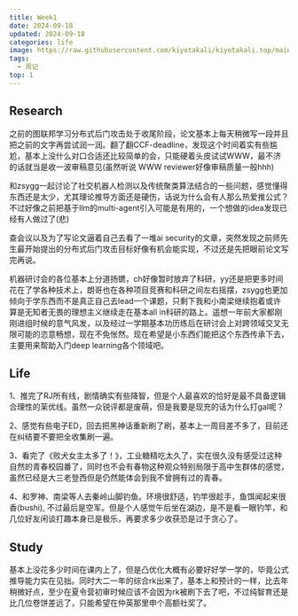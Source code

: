 ```yaml
---
title: Week1
date: 2024-09-18
updated: 2024-09-18
categories: life
image: https://raw.githubusercontent.com/kiyotakali/kiyotakali.top/main/pic_back/banai.webp
tags:
  - 周记
top: 1
---
```


## Research
之前的图联邦学习分布式后门攻击处于收尾阶段，论文基本上每天稍微写一段并且把之前的文字再尝试润一润。翻了翻CCF-deadline，发现这个时间着实有些尴尬，基本上没什么对口合适还比较简单的会，只能硬着头皮试试WWW，最不济的话就当是收一波审稿意见(虽然听说 WWW reviewer好像审稿质量一般hhh)

和zsygg一起讨论了社交机器人检测以及传统聚类算法结合的一些问题，感觉懂得东西还是太少，尤其理论推导方面还是硬伤，话说为什么会有人那么热爱推公式？不过好像之前把基于llm的multi-agent引入可能是有用的，一个想做的idea发现已经有人做过了(悲)

查会议以及为了写论文逼着自己去看了一堆ai security的文章，突然发现之前师先生最开始提出的分布式后门攻击目标好像有机会能实现，不过还是先把眼前论文写完再说。

机器研讨会的各位基本上分道扬镳，ch好像暂时放弃了科研，yy还是把更多时间花在了学各种技术上，朗哥也在各种项目竞赛和科研之间左右摇摆，zsygg也更加倾向于学东西而不是真正自己去lead一个课题，只剩下我和小南梁继续抱着或许算是无知者无畏的理想主义继续走在基本all in科研的路上。遥想一年前大家都刚刚进组时候的意气风发，以及经过一学期基本功历练后在研讨会上对跨领域交叉无限可能的恣意畅想，现在不免怅然。现在希望是小东西们能把这个东西传承下去，主要用来帮助入门deep learning各个领域吧。

## Life

1、推完了RJ所有线，剧情确实有些降智，但是个人最喜欢的恰好是最不具备逻辑合理性的茉优线。虽然一众锐评都是废萌，但是我要是现充的话为什么打gal呢？

2、感觉有些电子ED，回去把黑神话重新刷了刷，基本上一周目差不多了，目前还在纠结要不要把全收集刷一遍。

3、看完了《败犬女主太多了！》，工业糖精吃太久了，实在很久没有感受过这种自然的青春校园番了，同时也不会有春物这种观众特别局限于高中生群体的感觉，虽然已经是大三老登西但是仍然能体会到我不曾拥有过的青春。

4、和罗神、南梁等人去秦岭山脚钓鱼。环境很舒适，钓竿很趁手，鱼饵闻起来很香(bushi), 不过最后是空军。但是个人感觉午后坐在湖边，是不是看一眼钓竿，和几位好友闲谈打趣本身已是极乐，再要求多少收获恐是过于贪心了。

## Study
基本上没花多少时间在课内上了，但是凸优化大概有必要好好学一学的，毕竟公式推导能力实在见拙。同时大二一年的综合rk出来了，基本上和预计的一样，比去年稍微好点，至少在夏令营初审时候应该不会因为rk被刷下去了吧，不过纯智育还是比几位卷饼差远了，只能希望在仲英那里申个高额社奖了。



